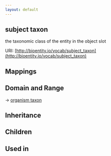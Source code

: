 ```yaml
---
layout: default
---
```


## subject taxon


the taxonomic class of the entity in the object slot

URI: [http://bioentity.io/vocab/subject_taxon](http://bioentity.io/vocab/subject_taxon)
## Mappings


## Domain and Range

 -> [organism taxon](OrganismTaxon.html)

## Inheritance


## Children


## Used in

